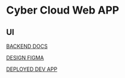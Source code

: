 # Cyber Cloud Web APP

## UI

[BACKEND DOCS](https://...herokuapp.com/docs)

[DESIGN FIGMA]()

[DEPLOYED DEV APP]()
